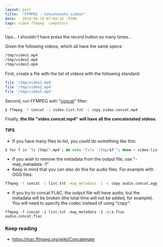 ```yaml
---
layout: post
title:  "FFMPEG - Concatenate videos"
date:   2018-06-10 07:04:16 -0300
tags: video ffmpeg  computers
---
```

Ups... I shouldn't have press the record button so many times...

Given the following videos, which all have the same specs:
```bash
/tmp/video1.mp4
/tmp/video2.mp4
/tmp/video3.mp4
```

First, create a file with the list of videos with the following standard:
```bash
file '/tmp/video1.mp4'
file '/tmp/video2.mp4'
file '/tmp/video3.mp4' 
```

Second, run FFMPEG with "[concat](https://trac.ffmpeg.org/wiki/Concatenate)" filter:
```bash
$ ffmpeg -f concat -i video-list.txt -c copy video.concat.mp4 
```

Finally, **the file "video.concat.mp4" will have all the concatenated videos**.


#### TIPS 
* If you have many files to list, you could do something like this:
```bash
$ for f in `ls /tmp/*.mp4`; do echo "file '/tmp/$f'"; done > video-list.txt
```
* If you wish to remove the metadata from the output file, use "-map_metadata -1"
* Keep in mind that you can also do this for audio files. For example with OGG files:
```bash
ffmpeg -f concat -i list.txt -map_metadata -1 -c copy audio.concat.ogg
```
* If you try to concat FLAC, the output file will have audio, but the metadata will be broken (the total time will not be added, for example). You will need to specify the codec instead of using "copy":
```
ffmpeg -f concat -i list.txt -map_metadata -1 -c:a flac audio.concat.flac
```


### Keep reading
* <https://trac.ffmpeg.org/wiki/Concatenate>
